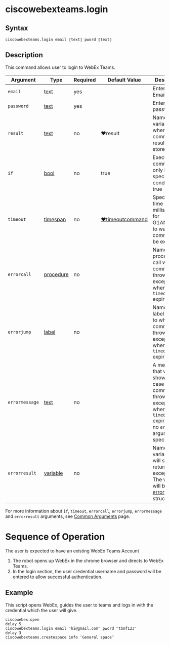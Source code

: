 # ciscowebexteams.login

## Syntax

```G1ANT
ciscowebexteams.login email ⟦text⟧ pword ⟦text⟧
```

## Description


This command allows user to login to WebEx Teams.

| Argument        | Type | Required | Default Value | Description |
| --------        | ---- | -------- | ------------- | ----------- |
|  `email`    | [text](https://manual.g1ant.com/link/G1ANT.Language/G1ANT.Language/Structures/TextStructure.md)  |yes|              |  Enter the Email ID |
|  `password`    | [text](https://manual.g1ant.com/link/G1ANT.Language/G1ANT.Language/Structures/TextStructure.md)  |yes|              |  Enter the password |
|  `result`  | [text](https://manual.g1ant.com/link/G1ANT.Language/G1ANT.Language/Structures/TextStructure.md)  |no   | ♥result   |Name of a variable where the command's result will be stored |
| `if`  | [bool](https://manual.g1ant.com/link/G1ANT.Language/G1ANT.Language/Structures/BooleanStructure.md) | no       | true                                                        | Executes the command only if a specified condition is true   |
| `timeout` | [timespan](https://manual.g1ant.com/link/G1ANT.Language/G1ANT.Language/Structures/TimeSpanStructure.md) | no       | [♥timeoutcommand](https://manual.g1ant.com/link/G1ANT.Language/G1ANT.Addon.Core/Variables/TimeoutCommandVariable.md) | Specifies time in milliseconds for G1ANT.Robot to wait for the command to be executed |
| `errorcall`| [procedure](https://manual.g1ant.com/link/G1ANT.Language/G1ANT.Language/Structures/ProcedureStructure.md) | no       |                                                             | Name of a procedure to call when the command throws an exception or when a given `timeout` expires |
| `errorjump`| [label](https://manual.g1ant.com/link/G1ANT.Language/G1ANT.Language/Structures/LabelStructure.md) | no       |                                                             | Name of the label to jump to when the command throws an exception or when a given `timeout` expires |
| `errormessage` | [text](https://manual.g1ant.com/link/G1ANT.Language/G1ANT.Language/Structures/TextStructure.md) | no       |                                                             | A message that will be shown in case the command throws an exception or when a given `timeout` expires, and no `errorjump` argument is specified |
| `errorresult`  | [variable](https://manual.g1ant.com/link/G1ANT.Language/G1ANT.Language/Structures/VariableStructure.md) | no       |                                                             | Name of a variable that will store the returned exception. The variable will be of [error](https://manual.g1ant.com/link/G1ANT.Language/G1ANT.Language/Structures/ErrorStructure.md) structure  |

For more information about `if`, `timeout`, `errorcall`, `errorjump`, `errormessage` and `errorresult` arguments, see [Common Arguments](https://manual.g1ant.com/link/G1ANT.Manual/appendices/common-arguments.md) page.

# Sequence of Operation

The user is expected to have an existing WebEx Teams Account
1. The robot opens up WebEx in the chrome browser and directs to WebEx Teams.
2. In the login section, the user credential username and password will be entered to allow successful authentication. 

## Example

This script opens WebEx, guides the user to teams and logs in with the credential which the user will give.
```G1ANT
ciscowebex.open 
delay 5
ciscowebexteams.login email ‴hi@gmail.com‴ pword ‴tbmf123‴
delay 3
ciscowebexteams.createspace info ‴General space‴
```
